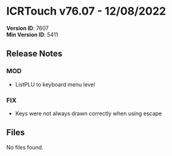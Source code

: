 # ICRTouch v76.07 - 12/08/2022

__Version ID__: 7607
<br>__Min Version ID__: 5411

## Release Notes
### MOD
- ListPLU to keyboard menu level

### FIX
- Keys were not always drawn correctly when using escape

## Files
No files found.

